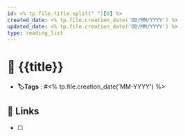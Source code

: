 ```yaml
---
id: <% tp.file.title.split(" ")[0] %>
created_date: <% tp.file.creation_date('DD/MM/YYYY') %>
updated_date: <% tp.file.creation_date('DD/MM/YYYY') %>
type: reading_list
---
```


# 📑 {{title}}
- **🏷️Tags** :  #<% tp.file.creation_date('MM-YYYY') %>  
## 🔗 Links
- [ ] 